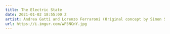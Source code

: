 ```yaml
---
title: The Electric State
date: 2021-01-02 18:55:00 Z
artist: Andrea Gatti and Lorenzo Ferraroni (Original concept by Simon Stalenhag)
url: https://i.imgur.com/wP3NCnY.jpg
---
```


